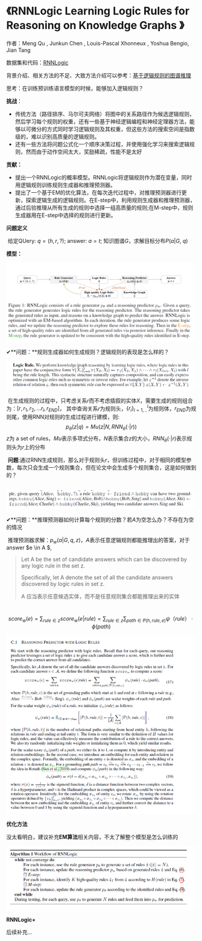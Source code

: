# 《RNNLogic Learning Logic Rules for Reasoning on Knowledge Graphs  》

作者：Meng Qu , Junkun Chen , Louis-Pascal Xhonneux , Yoshua Bengio, Jian Tang

数据集和代码：[RNNLogic](https://github.com/DeepGraphLearning/RNNLogic)

背景介绍、相关方法的不足、大致方法介绍可以参考：[基于逻辑规则的图谱推理](http://k.sina.com.cn/article_2674405451_9f68304b019010z8y.html?sudaref=www.baidu.com&display=0&retcode=0)

思考：在训练预训练语言模型的时候，能够加入逻辑规则？

**挑战**：

+ 传统方法（路径排序、马尔可夫网络）将图中的关系路径作为候选逻辑规则，然后学习每个规则的权重，还有一些基于神经逻辑编程和神经定理器方法，能够以可微分的方式同时学习逻辑规则及其权重，但这些方法的搜索空间是指数级的，难以识别高质量的逻辑规则。
+ 还有一些方法将问题公式化一个顺序决策过程，并使用强化学习来搜索逻辑规则，然而由于动作空间太大，奖励稀疏，性能不是太好

**贡献：**

+ 提出一个RNNLogic的概率模型。RNNLogic将逻辑规则作为潜在变量，同时用逻辑规则训练规则生成器和推理预测器。
+ 提出了一个基于EM的优化算法，在每次迭代过程中，对推理预测器进行更新，探索逻辑生成的逻辑规则。在E-step中，利用规则生成器和推理预测器，通过后验推理从所有生成的规则中选择一组高质量的规则;在M-step中，规则生成器用在E-step中选择的规则进行更新。

**问题定义**

​		给定QUery: $q=(h,r,?)$; answer: $a=t$; 知识图谱$G$，求解目标分布$P(a|G,\ q)$



**模型：**

![](images/model.png)

✔**问题：**规则生成器如何生成规则？逻辑规则的表现是怎么样的？

![](images/logic%20rule.png)

​        在生成规则的过程中，只考虑关系$r$而不考虑插叙的实体$X$，需要生成的规则组合为：$[r,r_1,r_2,...r_l,r_{END}]$， 其中查询关系$r$为规则头，$\{r_i\}_{i=1,..}^l$为规则体，$r_{END}$为规则尾，使用RNN对规则的生成过程进行建模，则:
$$
p_{\theta}(z|q) = Mu(z|N,RNN_{\theta}(\cdot|r))	
$$
​		$z$为 a set of rules，$Mu$表示多项式分布，$N$表示集合$z$的大小，$RNN_{\theta}(\cdot|r)$表示规则头为$r$上的分布

​	**问题**:通过RNN生成规则，那么对于规则头$r$，但训练过程中，对于相同的模型参数，每次只会生成一个规则集合，但在论文中会生成多个规则集合，这是如何做到的？

​		![](images/mulrules.png)

✔**问题：**推理预测器如何计算每个规则的分数？若$A$为空怎么办？不存在为空的情况

​		推理预测器求解：$p_w(a|G,q,z)$，$A$表示任意逻辑规则都能推理出的答案，对于answer $e \in A $, 

> Let A be the set of candidate answers which can be discovered by any logic rule in the set z.
>
> Specifically, let A denote the set of all the candidate answers discovered by logic rules in set z.
>
> A 应当表示任意候选实体，而不是任意规则集合都能推理出来的实体

​						$$score_w(e)= \sum_{rule \in z }score_w(e|rule) = \sum_{rule \in z} \sum _{path \in P(h,rule,e)} \psi（rule）\cdot \phi(path)$$

![](images/predictor.png)

**优化方法**

​		没太看明白，建议补充**EM算法**相关内容，不太了解整个模型是怎么训练的

![](images/EM.png)

**RNNLogic+**

后续补充...

​		





